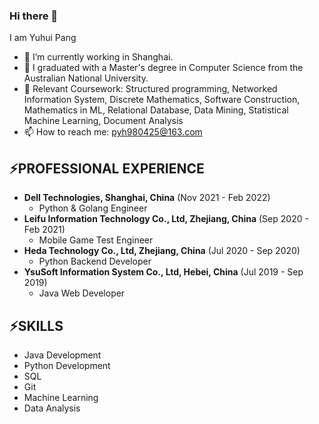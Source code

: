 ### Hi there 👋

I am Yuhui Pang

- 🔭 I’m currently working in Shanghai.
- 🌱 I graduated with a Master's degree in Computer Science from the Australian National University.
- 🔭 Relevant Coursework: Structured programming, Networked Information System, Discrete Mathematics, Software
Construction, Mathematics in ML, Relational Database, Data Mining, Statistical Machine Learning, Document Analysis
- 📫 How to reach me: pyh980425@163.com

<!--
**pyh1998/pyh1998** is a ✨ _special_ ✨ repository because its `README.md` (this file) appears on your GitHub profile.

Here are some ideas to get you started:

- 🔭 I’m currently working on ...
- 🌱 I’m currently learning ...
- 👯 I’m looking to collaborate on ...
- 🤔 I’m looking for help with ...
- 💬 Ask me about ...
- 📫 How to reach me: ...
- 😄 Pronouns: ...
- ⚡ Fun fact: ...
-->


<!--![Github stats]( https://github-readme-stats.vercel.app/api?username=pyh1998&theme=highcontrast&show_icons=true&count_private=true )

![Top Languages Card](https://github-readme-stats.vercel.app/api/top-langs/?username=shinokada)-->

## ⚡PROFESSIONAL EXPERIENCE
- **Dell Technologies, Shanghai, China** (Nov 2021 - Feb 2022)
  - Python & Golang Engineer
- **Leifu Information Technology Co., Ltd, Zhejiang, China** (Sep 2020 - Feb 2021)
  - Mobile Game Test Engineer
- **Heda Technology Co., Ltd, Zhejiang, China** (Jul 2020 - Sep 2020)
  - Python Backend Developer
- **YsuSoft Information System Co., Ltd, Hebei, China** (Jul 2019 - Sep 2019)
  - Java Web Developer
  
## ⚡SKILLS
- Java Development
- Python Development
- SQL
- Git
- Machine Learning
- Data Analysis

